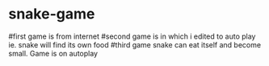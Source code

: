 # snake-game
#first game is from internet
#second game is in which i edited to auto play ie. snake will find its own food
#third game snake can eat itself and become small. Game is on autoplay 
